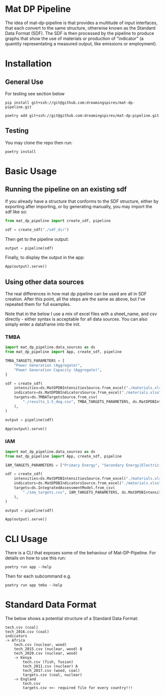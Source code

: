 # Mat DP Pipeline

The idea of mat-dp-pipeline is that provides a multitude of input interfaces, that each convert to the same structure, otherwise known as the Standard Data Format (SDF). The SDF is then processed by the pipeline to produce graphs that show the use of materials or production of "indicator" (a quantity representating a measured output, like emissions or employment).

# Installation

## General Use

For testing see section below

`pip install git+ssh://git@github.com:dreamingspires/mat-dp-pipeline.git`

`poetry add git+ssh://git@github.com:dreamingspires/mat-dp-pipeline.git`

## Testing

You may clone the repo then run:

`poetry install`

# Basic Usage

## Running the pipeline on an existing sdf

If you already have a structure that conforms to the SDF structure, either by exporting after importing, or by generating manually, you may import the sdf like so:
```py
from mat_dp_pipeline import create_sdf, pipeline

sdf = create_sdf("./sdf_dir")
```

Then get to the pipeline output:
```py
output = pipeline(sdf)
```

Finally, to display the output in the app:

```py
App(output).serve()
```

## Using other data sources

The real differences in how mat dp pipeline can be used are all in SDF creation. After this point, all the steps are the same as above, but I've repeated them for full examples.

Note that in the below I use a mix of excel files with a sheet_name, and csv directly - either syntax is acceptable for all data sources. You can also simply enter a dataframe into the init.

### TMBA

```py
import mat_dp_pipeline.data_sources as ds
from mat_dp_pipeline import App, create_sdf, pipeline

TMBA_TARGETS_PARAMETERS = [
	"Power Generation (Aggregate)",
	"Power Generation Capacity (Aggregate)",
]

sdf = create_sdf(
	intensities=ds.MatDPDBIntensitiesSource.from_excel("./materials.xlsx", sheet_name = "Material intensities"),
	indicators=ds.MatDPDBIndicatorsSource.from_excel("./materials.xlsx", sheet_name = "Material emissions"),
	targets=ds.TMBATargetsSource.from_csv(
		"./results_1.5_deg.csv", TMBA_TARGETS_PARAMETERS, ds.MatDPDBIntensitiesSource
	),
)

output = pipeline(sdf)

App(output).serve()

```
### IAM

```py
import mat_dp_pipeline.data_sources as ds
from mat_dp_pipeline import App, create_sdf, pipeline

IAM_TARGETS_PARAMETERS = ["Primary Energy", "Secondary Energy|Electricity"]

sdf = create_sdf(
	intensities=ds.MatDPDBIntensitiesSource.from_excel("./materials.xlsx", sheet_name = "Material intensities"),_
	indicators=ds.MatDPDBIndicatorsSource.from_excel("./materials.xlsx", sheet_name = "Material emissions"),
	targets=ds.IntegratedAssessmentModel.from_csv(
		"./ima_targets.csv", IAM_TARGETS_PARAMETERS, ds.MatDPDBIntensitiesSource
	),
)

output = pipeline(sdf)

App(output).serve()
```

# CLI Usage

There is a CLI that exposes some of the behaviour of Mat-DP-Pipeline. For details on how to use this run:

`poetry run app --help`

Then for each subcommand e.g.

`poetry run app tmba --help`



# Standard Data Format

The below shows a potential structure of a Standard Data Format:

```
tech.csv (coal)
tech_2016.csv (coal)
indicators
-> Africa
	tech.csv (nuclear, wood)
	tech_2015.csv (nuclear, wood) B
	tech_2020.csv (nuclear, wood)
	-> Kenya
		tech.csv (fish, fusion)
		tech_2011.csv (nuclear) A
		tech_2017.csv (wood, coal)
		targets.csv (coal, nuclear)
	-> England
		tech.csv
		targets.csv <<- required file for every country!!!
```
